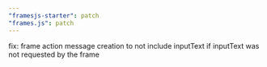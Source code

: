 ```yaml
---
"framesjs-starter": patch
"frames.js": patch
---
```


fix: frame action message creation to not include inputText if inputText was not requested by the frame
